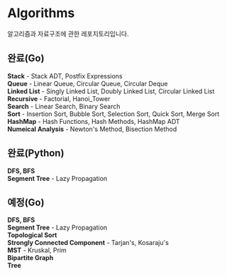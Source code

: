 # Algorithms
알고리즘과 자료구조에 관한 레포지토리입니다. 
## 완료(Go)
**Stack** - Stack ADT, Postfix Expressions<br>
**Queue** - Linear Queue, Circular Queue, Circular Deque<br>
**Linked List** - Singly Linked List, Doubly Linked List, Circular Linked List<br>
**Recursive** - Factorial, Hanoi_Tower<br>
**Search** - Linear Search, Binary Search<br>
**Sort** - Insertion Sort, Bubble Sort, Selection Sort, Quick Sort, Merge Sort<br>
**HashMap** - Hash Functions, Hash Methods, HashMap ADT<br>
**Numeical Analysis** - Newton's Method, Bisection Method<br>

## 완료(Python)
**DFS, BFS**<br>
**Segment Tree** - Lazy Propagation<br>

## 예정(Go)
**DFS, BFS**<br>
**Segment Tree** - Lazy Propagation<br>
**Topological Sort**<br>
**Strongly Connected Component** - Tarjan's, Kosaraju's<br>
**MST** - Kruskal, Prim<br>
**Bipartite Graph**<br>
**Tree**

